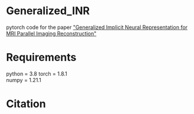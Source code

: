 # Generalized_INR  
pytorch code for the paper ["Generalized Implicit Neural Representation for MRI Parallel Imaging Reconstruction"](http://)

# Requirements  
python = 3.8
torch = 1.8.1  
numpy = 1.21.1  

# Citation  

